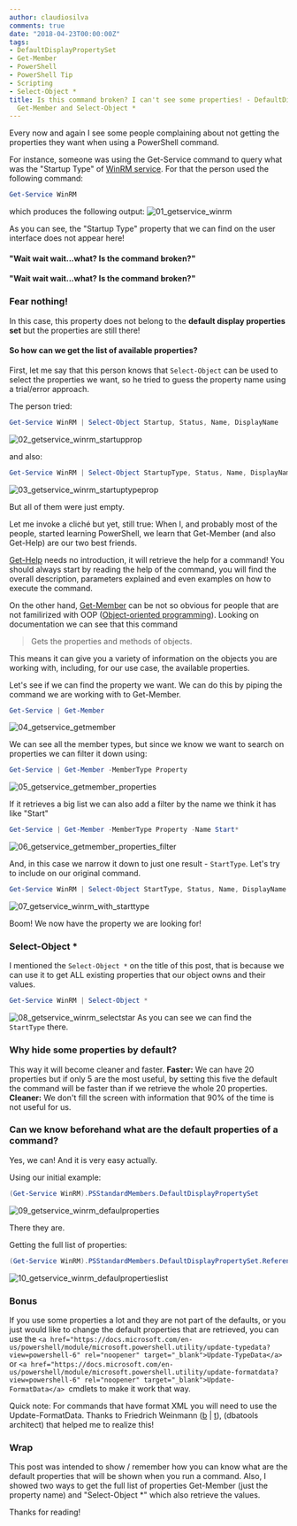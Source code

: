 ```yaml
---
author: claudiosilva
comments: true
date: "2018-04-23T00:00:00Z"
tags:
- DefaultDisplayPropertySet
- Get-Member
- PowerShell
- PowerShell Tip
- Scripting
- Select-Object *
title: Is this command broken? I can't see some properties! - DefaultDisplayPropertySet,
  Get-Member and Select-Object *
---
```

Every now and again I see some people complaining about not getting the properties they want when using a PowerShell command.

For instance, someone was using the Get-Service command to query what was the "Startup Type" of <a href="https://blogs.technet.microsoft.com/jonjor/2009/01/09/winrm-windows-remote-management-troubleshooting/" rel="noopener" target="_blank">WinRM service</a>. For that the person used the following command:

``` powershell
Get-Service WinRM
```

which produces the following output:
![01_getservice_winrm](/img/2018/04/01_getservice_winrm.png?w=656)

As you can see, the "Startup Type" property that we can find on the user interface does not appear here!

#### "Wait wait wait...what? Is the command broken?"

#### "Wait wait wait...what? Is the command broken?"
### Fear nothing!

In this case, this property does not belong to the **default display properties set** but the properties are still there!

#### So how can we get the list of available properties?

First, let me say that this person knows that `Select-Object` can be used to select the properties we want, so he tried to guess the property name using a trial/error approach.

The person tried:

``` powershell
Get-Service WinRM | Select-Object Startup, Status, Name, DisplayName
```
![02_getservice_winrm_startupprop](/img/2018/04/02_getservice_winrm_startupprop.png?w=656)

and also:

``` powershell
Get-Service WinRM | Select-Object StartupType, Status, Name, DisplayName
```
![03_getservice_winrm_startuptypeprop](/img/2018/04/03_getservice_winrm_startuptypeprop.png?w=656)

But all of them were just empty.

Let me invoke a cliché but yet, still true:
When I, and probably most of the people, started learning PowerShell, we learn that Get-Member (and also Get-Help) are our two best friends.

<a href="https://docs.microsoft.com/en-us/powershell/module/microsoft.powershell.core/get-help?view=powershell-6" rel="noopener" target="_blank">Get-Help</a> needs no introduction, it will retrieve the help for a command! You should always start by reading the help of the command, you will find the overall description, parameters explained and even examples on how to execute the command.

On the other hand, <a href="https://docs.microsoft.com/en-us/powershell/module/microsoft.powershell.utility/get-member?view=powershell-6" rel="noopener" target="_blank">Get-Member</a> can be not so obvious for people that are not familirized with OOP (<a href="https://en.wikipedia.org/wiki/Object-oriented_programming" rel="noopener" target="_blank">Object-oriented programming</a>). Looking on documentation we can see that this command

> Gets the properties and methods of objects.

This means it can give you a variety of information on the objects you are working with, including, for our use case, the available properties.

Let's see if we can find the property we want. We can do this by piping the command we are working with to Get-Member.

``` powershell
Get-Service | Get-Member
```

![04_getservice_getmember](/img/2018/04/04_getservice_getmember.png?w=656)

We can see all the member types, but since we know we want to search on properties we can filter it down using:

``` powershell
Get-Service | Get-Member -MemberType Property
```
![05_getservice_getmember_properties](/img/2018/04/05_getservice_getmember_properties.png?w=656)

If it retrieves a big list we can also add a filter by the name we think it has like "Start"

``` powershell
Get-Service | Get-Member -MemberType Property -Name Start*
```
![06_getservice_getmember_properties_filter](/img/2018/04/06_getservice_getmember_properties_filter.png?w=656)

And, in this case we narrow it down to just one result - `StartType`. Let's try to include on our original command.

``` powershell
Get-Service WinRM | Select-Object StartType, Status, Name, DisplayName
```
![07_getservice_winrm_with_starttype](/img/2018/04/07_getservice_winrm_with_starttype.png?w=656)

Boom! We now have the property we are looking for!

### Select-Object *

I mentioned the `Select-Object *` on the title of this post, that is because we can use it to get ALL existing properties that our object owns and their values.

``` powershell
Get-Service WinRM | Select-Object *
```

![08_getservice_winrm_selectstar](/img/2018/04/08_getservice_winrm_selectstar.png?w=656)
As you can see we can find the `StartType` there.

### Why hide some properties by default?

This way it will become cleaner and faster.
**Faster:** We can have 20 properties but if only 5 are the most useful, by setting this five the default the command will be faster than if we retrieve the whole 20 properties.
**Cleaner:** We don't fill the screen with information that 90% of the time is not useful for us.

### Can we know beforehand what are the default properties of a command?

Yes, we can! And it is very easy actually.

Using our initial example:

``` powershell
(Get-Service WinRM).PSStandardMembers.DefaultDisplayPropertySet
```

![09_getservice_winrm_defaulproperties](/img/2018/04/09_getservice_winrm_defaulproperties.png?w=656)

There they are.

Getting the full list of properties:

``` powershell
(Get-Service WinRM).PSStandardMembers.DefaultDisplayPropertySet.ReferencedPropertyNames
```
![10_getservice_winrm_defaulpropertieslist](/img/2018/04/10_getservice_winrm_defaulpropertieslist.png?w=656)

### Bonus

If you use some properties a lot and they are not part of the defaults, or you just would like to change the default properties that are retrieved, you can use the `<a href="https://docs.microsoft.com/en-us/powershell/module/microsoft.powershell.utility/update-typedata?view=powershell-6" rel="noopener" target="_blank">Update-TypeData</a>` or `<a href="https://docs.microsoft.com/en-us/powershell/module/microsoft.powershell.utility/update-formatdata?view=powershell-6" rel="noopener" target="_blank">Update-FormatData</a> `cmdlets to make it work that way.

Quick note: For commands that have format XML you will need to use the Update-FormatData.
Thanks to Friedrich Weinmann (<a href="https://allthingspowershell.blogspot.co.uk/" rel="noopener" target="_blank">b</a> \| <a href="https://twitter.com/FredWeinmann" rel="noopener" target="_blank">t</a>), (dbatools architect) that helped me to realize this!

### Wrap

This post was intended to show / remember how you can know what are the default properties that will be shown when you run a command. Also, I showed two ways to get the full list of properties Get-Member (just the property name) and "Select-Object *" which also retrieve the values.

Thanks for reading!
